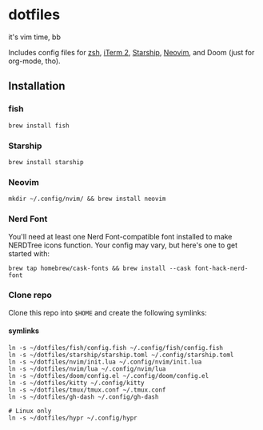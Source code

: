 # dotfiles
it's vim time, bb

Includes config files for [zsh](https://www.zsh.org/), [iTerm 2](https://iterm2.com/), [Starship](https://starship.rs/), [Neovim](https://neovim.io/), and Doom (just for org-mode, tho).
## Installation
### fish
``` shell
brew install fish
```
### Starship
``` shell
brew install starship
```
### Neovim
``` shell
mkdir ~/.config/nvim/ && brew install neovim
```
### Nerd Font
You'll need at least one Nerd Font-compatible font installed to make NERDTree icons function. Your config may vary, but here's one to get started with:
``` shell
brew tap homebrew/cask-fonts && brew install --cask font-hack-nerd-font
``` 
### Clone repo
Clone this repo into `$HOME` and create the following symlinks:
#### symlinks

``` shell
ln -s ~/dotfiles/fish/config.fish ~/.config/fish/config.fish
ln -s ~/dotfiles/starship/starship.toml ~/.config/starship.toml
ln -s ~/dotfiles/nvim/init.lua ~/.config/nvim/init.lua
ln -s ~/dotfiles/nvim/lua ~/.config/nvim/lua
ln -s ~/dotfiles/doom/config.el ~/.config/doom/config.el
ln -s ~/dotfiles/kitty ~/.config/kitty
ln -s ~/dotfiles/tmux/tmux.conf ~/.tmux.conf
ln -s ~/dotfiles/gh-dash ~/.config/gh-dash

# Linux only
ln -s ~/dotfiles/hypr ~/.config/hypr
```
